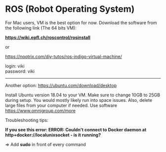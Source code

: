 # ROS (Robot Operating System)

For Mac users, VM is the best option for now.  Download the software from the following link (The 64 bits VM): 

**https://wiki.epfl.ch/roscontrol/rosinstall**

or 

https://nootrix.com/diy-tutos/ros-indigo-virtual-machine/

login: viki <br>
password: viki


-------------------------------------------------------------------------------------------------------------------------


Another option: https://ubuntu.com/download/desktop

Install Ubuntu version 18.04 to your VM.  Make sure to change 10GB to 25GB during setup.  You would mostly likely run into space issues. Also, delete large files from your computer if needed. Use software https://www.omnigroup.com/more

Troubleshooting tips: 

**If you see this error: ERROR: Couldn't connect to Docker daemon at http+docker://localunixsocket - is it running?**

=> Add **sudo** in front of every command 
